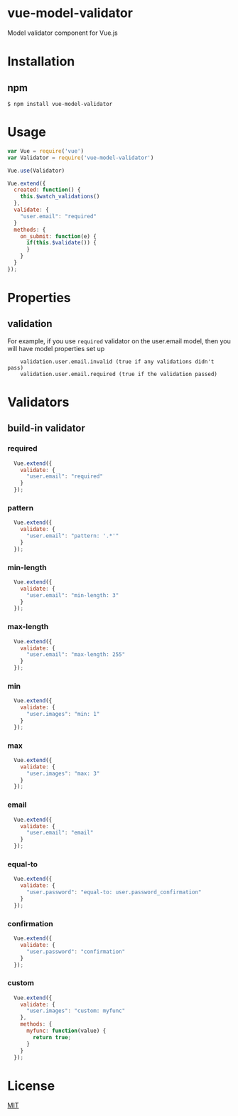 # vue-model-validator

Model validator component for Vue.js

# Installation

## npm
```shell
$ npm install vue-model-validator
```

# Usage
```javascript
var Vue = require('vue')
var Validator = require('vue-model-validator')

Vue.use(Validator)
```
```javascript
Vue.extend({
  created: function() {
    this.$watch_validations()
  },
  validate: {
    "user.email": "required"
  }
  methods: {
    on_submit: function(e) {
      if(this.$validate()) {
      }
    }
  }
});
```

# Properties

## validation
For example, if you use `required` validator on the user.email model, then you will have model properties set up
```
    validation.user.email.invalid (true if any validations didn't pass)
    validation.user.email.required (true if the validation passed)
```
# Validators

## build-in validator

### required
```javascript
  Vue.extend({
    validate: {
      "user.email": "required"
    }
  });
```

### pattern
```javascript
  Vue.extend({
    validate: {
      "user.email": "pattern: '.*'"
    }
  });
```

### min-length
```javascript
  Vue.extend({
    validate: {
      "user.email": "min-length: 3"
    }
  });
```

### max-length
```javascript
  Vue.extend({
    validate: {
      "user.email": "max-length: 255"
    }
  });
```

### min
```javascript
  Vue.extend({
    validate: {
      "user.images": "min: 1"
    }
  });
```

### max
```javascript
  Vue.extend({
    validate: {
      "user.images": "max: 3"
    }
  });
```

### email
```javascript
  Vue.extend({
    validate: {
      "user.email": "email"
    }
  });
```

### equal-to
```javascript
  Vue.extend({
    validate: {
      "user.password": "equal-to: user.password_confirmation"
    }
  });
```

### confirmation
```javascript
  Vue.extend({
    validate: {
      "user.password": "confirmation"
    }
  });
```


### custom

```javascript
  Vue.extend({
    validate: {
      "user.images": "custom: myfunc"
    },
    methods: {
      myfunc: function(value) {
        return true;
      }
    }
  });
```


# License

[MIT](http://opensource.org/licenses/MIT)

